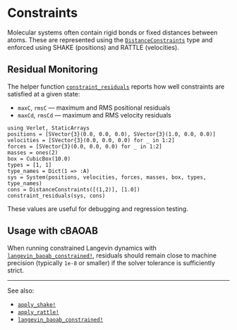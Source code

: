 # Constraints

Molecular systems often contain rigid bonds or fixed distances between atoms.
These are represented using the [`DistanceConstraints`](@ref) type and enforced
using SHAKE (positions) and RATTLE (velocities).

## Residual Monitoring

The helper function [`constraint_residuals`](@ref) reports how well constraints are
satisfied at a given state:

* `maxC`, `rmsC` — maximum and RMS positional residuals
* `maxCd`, `rmsCd` — maximum and RMS velocity residuals

```@example
using Verlet, StaticArrays
positions = [SVector{3}(0.0, 0.0, 0.0), SVector{3}(1.0, 0.0, 0.0)]
velocities = [SVector{3}(0.0, 0.0, 0.0) for _ in 1:2]
forces = [SVector{3}(0.0, 0.0, 0.0) for _ in 1:2]
masses = ones(2)
box = CubicBox(10.0)
types = [1, 1]
type_names = Dict(1 => :A)
sys = System(positions, velocities, forces, masses, box, types, type_names)
cons = DistanceConstraints([(1,2)], [1.0])
constraint_residuals(sys, cons)
```

These values are useful for debugging and regression testing.

## Usage with cBAOAB

When running constrained Langevin dynamics with
[`langevin_baoab_constrained!`](@ref), residuals should remain close to machine
precision (typically `1e-8` or smaller) if the solver tolerance is sufficiently
strict.

---

See also:

* [`apply_shake!`](@ref)
* [`apply_rattle!`](@ref)
* [`langevin_baoab_constrained!`](@ref)
